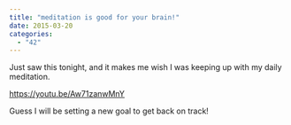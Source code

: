 ```yaml
---
title: "meditation is good for your brain!"
date: 2015-03-20
categories: 
  - "42"
---
```


Just saw this tonight, and it makes me wish I was keeping up with my daily meditation.

https://youtu.be/Aw71zanwMnY

Guess I will be setting a new goal to get back on track!
